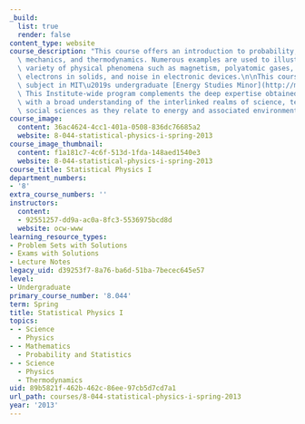 ```yaml
---
_build:
  list: true
  render: false
content_type: website
course_description: "This course offers an introduction to probability, statistical\
  \ mechanics, and thermodynamics. Numerous examples are used to illustrate a wide\
  \ variety of physical phenomena such as magnetism, polyatomic gases, thermal radiation,\
  \ electrons in solids, and noise in electronic devices.\n\nThis course is an elective\
  \ subject in MIT\u2019s undergraduate [Energy Studies Minor](http://mitei.mit.edu/education/energy-minor).\
  \ This Institute-wide program complements the deep expertise obtained in any major\
  \ with a broad understanding of the interlinked realms of science, technology, and\
  \ social sciences as they relate to energy and associated environmental challenges.\n"
course_image:
  content: 36ac4624-4cc1-401a-0508-836dc76685a2
  website: 8-044-statistical-physics-i-spring-2013
course_image_thumbnail:
  content: f1a181c7-4c6f-513d-1fda-148aed1540e3
  website: 8-044-statistical-physics-i-spring-2013
course_title: Statistical Physics I
department_numbers:
- '8'
extra_course_numbers: ''
instructors:
  content:
  - 92551257-dd9a-ac0a-8fc3-5536975bcd8d
  website: ocw-www
learning_resource_types:
- Problem Sets with Solutions
- Exams with Solutions
- Lecture Notes
legacy_uid: d39253f7-8a76-ba6d-51ba-7becec645e57
level:
- Undergraduate
primary_course_number: '8.044'
term: Spring
title: Statistical Physics I
topics:
- - Science
  - Physics
- - Mathematics
  - Probability and Statistics
- - Science
  - Physics
  - Thermodynamics
uid: 89b5821f-462b-462c-86ee-97cb5d7cd7a1
url_path: courses/8-044-statistical-physics-i-spring-2013
year: '2013'
---
```

